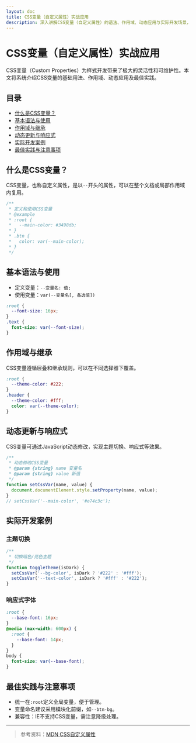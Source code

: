 ```yaml
---
layout: doc
title: CSS变量（自定义属性）实战应用
description: 深入讲解CSS变量（自定义属性）的语法、作用域、动态应用与实际开发场景，助力提升样式复用性与维护性。
---
```


# CSS变量（自定义属性）实战应用

CSS变量（Custom Properties）为样式开发带来了极大的灵活性和可维护性。本文将系统介绍CSS变量的基础用法、作用域、动态应用及最佳实践。

## 目录

- [什么是CSS变量？](#什么是css变量)
- [基本语法与使用](#基本语法与使用)
- [作用域与继承](#作用域与继承)
- [动态更新与响应式](#动态更新与响应式)
- [实际开发案例](#实际开发案例)
- [最佳实践与注意事项](#最佳实践与注意事项)

## 什么是CSS变量？

CSS变量，也称自定义属性，是以`--`开头的属性，可以在整个文档或局部作用域内复用。

```css
/**
 * 定义和使用CSS变量
 * @example
 * :root {
 *   --main-color: #3498db;
 * }
 * .btn {
 *   color: var(--main-color);
 * }
 */
```

## 基本语法与使用

- 定义变量：`--变量名: 值;`
- 使用变量：`var(--变量名[, 备选值])`

```css
:root {
  --font-size: 16px;
}
.text {
  font-size: var(--font-size);
}
```

## 作用域与继承

CSS变量遵循层叠和继承规则，可以在不同选择器下覆盖。

```css
:root {
  --theme-color: #222;
}
.header {
  --theme-color: #fff;
  color: var(--theme-color);
}
```

## 动态更新与响应式

CSS变量可通过JavaScript动态修改，实现主题切换、响应式等效果。

```js
/**
 * 动态修改CSS变量
 * @param {string} name 变量名
 * @param {string} value 新值
 */
function setCssVar(name, value) {
  document.documentElement.style.setProperty(name, value);
}
// setCssVar('--main-color', '#e74c3c');
```

## 实际开发案例

### 主题切换

```js
/**
 * 切换暗色/亮色主题
 */
function toggleTheme(isDark) {
  setCssVar('--bg-color', isDark ? '#222' : '#fff');
  setCssVar('--text-color', isDark ? '#fff' : '#222');
}
```

### 响应式字体

```css
:root {
  --base-font: 16px;
}
@media (max-width: 600px) {
  :root {
    --base-font: 14px;
  }
}
body {
  font-size: var(--base-font);
}
```

## 最佳实践与注意事项

- 统一在`:root`定义全局变量，便于管理。
- 变量命名建议采用模块化前缀，如`--btn-bg`。
- 兼容性：IE不支持CSS变量，需注意降级处理。

---

> 参考资料：[MDN CSS自定义属性](https://developer.mozilla.org/zh-CN/docs/Web/CSS/--*) 